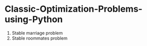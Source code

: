 # Classic-Optimization-Problems-using-Python
1. Stable marriage problem
2. Stable roommates problem
